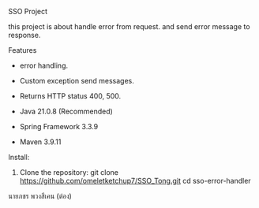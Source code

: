 SSO Project

this project is about handle error from request. and send error message to response.

Features

- error handling.
- Custom exception send messages.
- Returns HTTP status 400, 500.


- Java 21.0.8 (Recommended)
- Spring Framework 3.3.9
- Maven 3.9.11

Install:
1. Clone the repository:
   git clone https://github.com/omeletketchup7/SSO_Tong.git
   cd sso-error-handler

นายภชร พวงสีเคน (ต๋อง)
